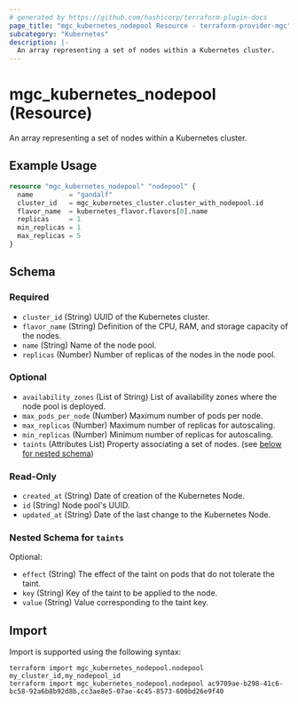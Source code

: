 ```yaml
---
# generated by https://github.com/hashicorp/terraform-plugin-docs
page_title: "mgc_kubernetes_nodepool Resource - terraform-provider-mgc"
subcategory: "Kubernetes"
description: |-
  An array representing a set of nodes within a Kubernetes cluster.
---
```


# mgc_kubernetes_nodepool (Resource)

An array representing a set of nodes within a Kubernetes cluster.

## Example Usage

```terraform
resource "mgc_kubernetes_nodepool" "nodepool" {
  name         = "gandalf"
  cluster_id   = mgc_kubernetes_cluster.cluster_with_nodepool.id
  flavor_name  = kubernetes_flavor.flavors[0].name
  replicas     = 1
  min_replicas = 1
  max_replicas = 5
}
```

<!-- schema generated by tfplugindocs -->
## Schema

### Required

- `cluster_id` (String) UUID of the Kubernetes cluster.
- `flavor_name` (String) Definition of the CPU, RAM, and storage capacity of the nodes.
- `name` (String) Name of the node pool.
- `replicas` (Number) Number of replicas of the nodes in the node pool.

### Optional

- `availability_zones` (List of String) List of availability zones where the node pool is deployed.
- `max_pods_per_node` (Number) Maximum number of pods per node.
- `max_replicas` (Number) Maximum number of replicas for autoscaling.
- `min_replicas` (Number) Minimum number of replicas for autoscaling.
- `taints` (Attributes List) Property associating a set of nodes. (see [below for nested schema](#nestedatt--taints))

### Read-Only

- `created_at` (String) Date of creation of the Kubernetes Node.
- `id` (String) Node pool's UUID.
- `updated_at` (String) Date of the last change to the Kubernetes Node.

<a id="nestedatt--taints"></a>
### Nested Schema for `taints`

Optional:

- `effect` (String) The effect of the taint on pods that do not tolerate the taint.
- `key` (String) Key of the taint to be applied to the node.
- `value` (String) Value corresponding to the taint key.

## Import

Import is supported using the following syntax:

```shell
terraform import mgc_kubernetes_nodepool.nodepool my_cluster_id,my_nodepool_id
terraform import mgc_kubernetes_nodepool.nodepool ac9709ae-b298-41c6-bc58-92a6b8b92d8b,cc3ae8e5-07ae-4c45-8573-600bd26e9f40
```
